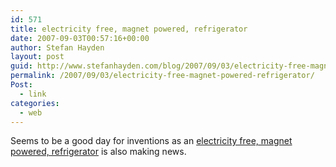 ```yaml
---
id: 571
title: electricity free, magnet powered, refrigerator
date: 2007-09-03T00:57:16+00:00
author: Stefan Hayden
layout: post
guid: http://www.stefanhayden.com/blog/2007/09/03/electricity-free-magnet-powered-refrigerator/
permalink: /2007/09/03/electricity-free-magnet-powered-refrigerator/
Post:
  - link
categories:
  - web
---
```

Seems to be a good day for inventions as an <a href="http://www.denmark.dk/en/servicemenu/News/ScienceAndITNews/MagneticRefrigeratorNeedsNoElectricity.htm">electricity free, magnet powered, refrigerator</a> is also making news.